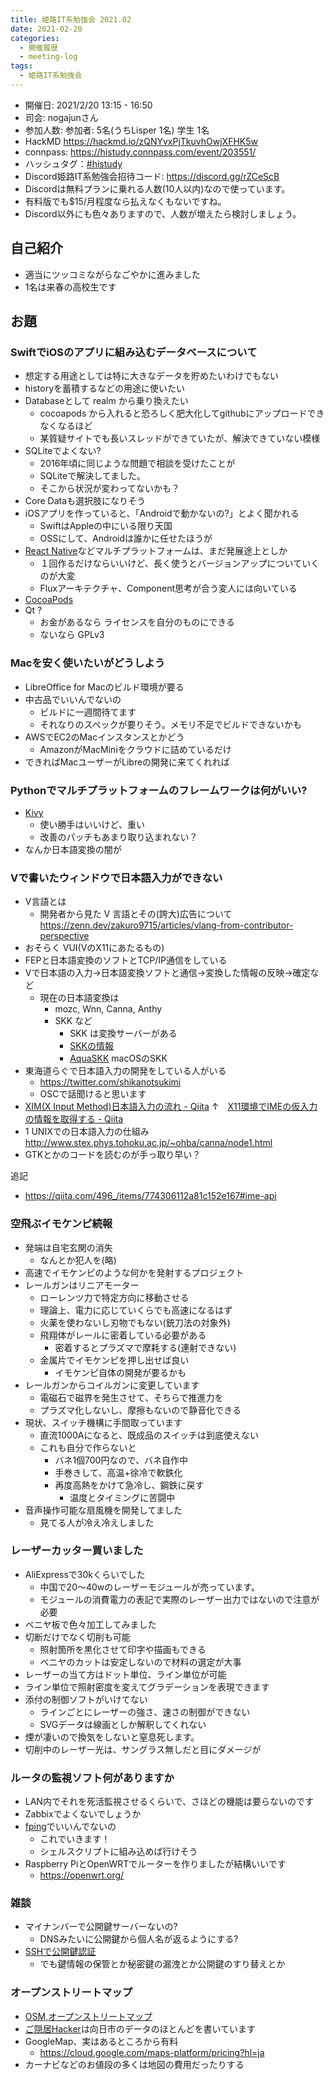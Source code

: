```yaml
---
title: 姫路IT系勉強会 2021.02
date: 2021-02-20
categories:
  - 開催履歴
  - meeting-log
tags:
  - 姫路IT系勉強会
---
```


* 開催日: 2021/2/20 13:15 - 16:50
* 司会: nogajunさん
* 参加人数: 参加者: 5名(うちLisper 1名)  学生 1名
* HackMD <https://hackmd.io/zQNYvxPjTkuvhOwjXFHK5w>
* connpass: <https://histudy.connpass.com/event/203551/>
* ハッシュタグ：[#histudy](https://twitter.com/search?q=%23histudy&src=typd)
* Discord姫路IT系勉強会招待コード: <https://discord.gg/rZCeScB>
* Discordは無料プランに乗れる人数(10人以内)なので使っています。
* 有料版でも$15/月程度なら払えなくもないですね。
* Discord以外にも色々ありますので、人数が増えたら検討しましょう。

自己紹介
-----------------------

* 適当にツッコミながらなごやかに進みました
* 1名は来春の高校生です

お題
-----------------------

### SwiftでiOSのアプリに組み込むデータベースについて

* 想定する用途としては特に大きなデータを貯めたいわけでもない
* historyを蓄積するなどの用途に使いたい
* Databaseとして realm から乗り換えたい
    * cocoapods から入れると恐ろしく肥大化してgithubにアップロードできなくなるほど
    * 某質疑サイトでも長いスレッドができていたが、解決できていない模様
* SQLiteでよくない?
    * 2016年頃に同じような問題で相談を受けたことが
    * SQLiteで解決してました。
    * そこから状況が変わってないかも？
* Core Dataも選択肢になりそう
* iOSアプリを作っていると、「Androidで動かないの?」とよく聞かれる
    * SwiftはAppleの中にいる限り天国
    * OSSにして、Androidは誰かに任せたほうが
* [React Native](https://reactnative.dev/)などマルチプラットフォームは、まだ発展途上としか
    * １回作るだけならいいけど、長く使うとバージョンアップについていくのが大変
    * Fluxアーキテクチャ、Component思考が合う変人には向いている
* [CocoaPods](https://cocoapods.org/)
* Qt ?
    * お金があるなら ライセンスを自分のものにできる
    * ないなら GPLv3

### Macを安く使いたいがどうしよう

* LibreOffice for Macのビルド環境が要る
* 中古品でいいんでないの
    * ビルドに一週間待てます
    * それなりのスペックが要りそう。メモリ不足でビルドできないかも
* AWSでEC2のMacインスタンスとかどう
    * AmazonがMacMiniをクラウドに詰めているだけ
* できればMacユーザーがLibreの開発に来てくれれば

### Pythonでマルチプラットフォームのフレームワークは何がいい?

* [Kivy](https://kivy.org/)
    * 使い勝手はいいけど、重い
    * 改善のパッチもあまり取り込まれない？
* なんか日本語変換の闇が

### Vで書いたウィンドウで日本語入力ができない

* V言語とは
    * 開発者から見た V 言語とその(誇大)広告について <https://zenn.dev/zakuro9715/articles/vlang-from-contributor-perspective>
* おそらく VUI(VのX11にあたるもの)
* FEPと日本語変換のソフトとTCP/IP通信をしている
* Vで日本語の入力→日本語変換ソフトと通信→変換した情報の反映→確定など
    * 現在の日本語変換は
        * mozc, Wnn, Canna, Anthy
        * SKK など
            * SKK は変換サーバーがある
            * [SKKの情報](http://openlab.ring.gr.jp/skk/index-j.html)
            * [AquaSKK](https://github.com/codefirst/aquaskk) macOSのSKK
* 東海道らぐで日本語入力の開発をしている人がいる
    * <https://twitter.com/shikanotsukimi>
    * OSCで話聞けると思います
* [XIM(X Input Method)日本語入力の流れ - Qiita](https://qiita.com/ai56go/items/63abe54f2504ecc940cd)
↑　[X11環境でIMEの仮入力の情報を取得する - Qiita](https://garasubo.github.io/hexo/2020/01/25/xim.html)
* 1 UNIXでの日本語入力の仕組み <http://www.stex.phys.tohoku.ac.jp/~ohba/canna/node1.html>
* GTKとかのコードを読むのが手っ取り早い？

追記

* <https://qiita.com/496_/items/774306112a81c152e167#ime-api>

### 空飛ぶイモケンピ続報

* 発端は自宅玄関の消失
    * なんとか犯人を(略)
* 高速でイモケンピのような何かを発射するプロジェクト
* レールガンはリニアモーター
    * ローレンツ力で特定方向に移動させる
    * 理論上、電力に応じていくらでも高速になるはず
    * 火薬を使わないし刃物でもない(銃刀法の対象外)
    * 飛翔体がレールに密着している必要がある
        * 密着するとプラズマで摩耗する(連射できない)
    * 金属片でイモケンピを押し出せば良い
        * イモケンピ自体の開発が要るかも
* レールガンからコイルガンに変更しています
    * 電磁石で磁界を発生させて、そちらで推進力を
    * プラズマ化しないし、摩擦もないので静音化できる
* 現状、スイッチ機構に手間取っています
    * 直流1000Aになると、既成品のスイッチは到底使えない
    * これも自分で作らないと
        * バネ1個700円なので、バネ自作中
        * 手巻きして、高温+徐冷で軟鉄化
        * 再度高熱をかけて急冷し、鋼鉄に戻す
            * 温度とタイミングに苦闘中
* 音声操作可能な扇風機を開発してました
    * 見てる人が冷え冷えしました

### レーザーカッター買いました

* AliExpressで30kくらいでした
    * 中国で20～40wのレーザーモジュールが売っています。
    * モジュールの消費電力の表記で実際のレーザー出力ではないので注意が必要
* ベニヤ板で色々加工してみました
* 切断だけでなく切削も可能
    * 照射箇所を黒化させて印字や描画もできる
    * ベニヤのカットは安定しないので材料の選定が大事
* レーザーの当て方はドット単位、ライン単位が可能
* ライン単位で照射密度を変えてグラデーションを表現できます
* 添付の制御ソフトがいけてない
    * ラインごとにレーザーの強さ、速さの制御ができない
    * SVGデータは線画としか解釈してくれない
* 煙が凄いので換気をしないと窒息死します。
* 切削中のレーザー光は、サングラス無しだと目にダメージが

### ルータの監視ソフト何がありますか

* LAN内でそれを死活監視させるくらいで、さほどの機能は要らないのです
* Zabbixでよくないでしょうか
* [fping](https://fping.org/)でいいんでないの
    * これでいきます！
    * シェルスクリプトに組み込めば行けそう
* Raspberry PiとOpenWRTでルーターを作りましたが結構いいです
    * <https://openwrt.org/>

### 雑談

* マイナンバーで公開鍵サーバーないの?
    * DNSみたいに公開鍵から個人名が返るようにする?
* [SSHで公開鍵認証](https://www.osstech.co.jp/~hamano/posts/jpki-ssh/)
    * でも鍵情報の保管とか秘密鍵の漏洩とか公開鍵のすり替えとか

### オープンストリートマップ

* [OSM,オープンストリートマップ](https://openstreetmap.jp/)
* [ご隠居Hacker](https://www.openstreetmap.org/user/yasunari)は向日市のデータのほとんどを書いています
* GoogleMap、実はあるところから有料
    * <https://cloud.google.com/maps-platform/pricing?hl=ja>
* カーナビなどのお値段の多くは地図の費用だったりする

